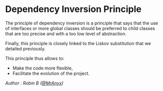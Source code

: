 # Dependency Inversion Principle

The principle of dependency inversion is a principle that says that the use of interfaces or more global classes should
be preferred to child classes that are too precise and with a too low level of abstraction.

Finally, this principle is closely linked to the Liskov substitution that we detailed previously.

This principle thus allows to:

- Make the code more flexible,
- Facilitate the evolution of the project.

*Author : Robin B ([@MrAnyx](https://github.com/MrAnyx))*